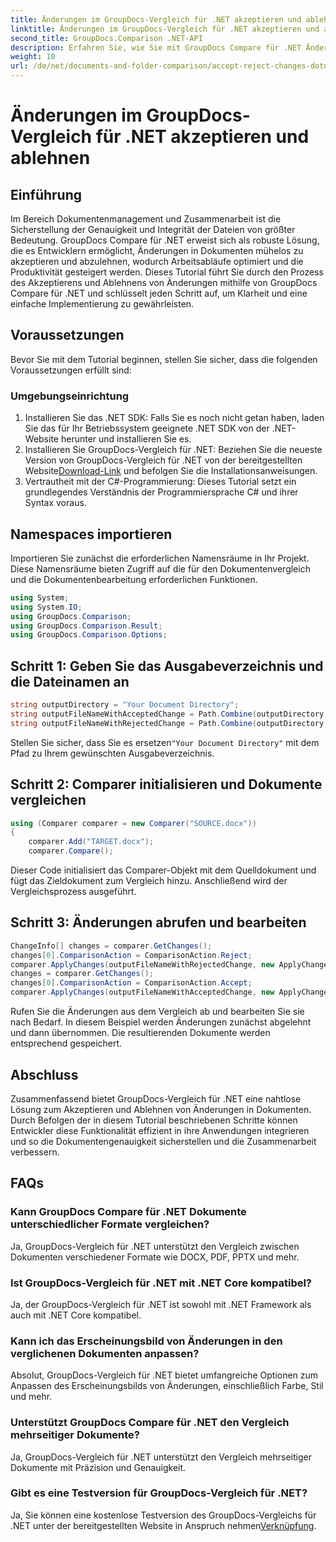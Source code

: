 ```yaml
---
title: Änderungen im GroupDocs-Vergleich für .NET akzeptieren und ablehnen
linktitle: Änderungen im GroupDocs-Vergleich für .NET akzeptieren und ablehnen
second_title: GroupDocs.Comparison .NET-API
description: Erfahren Sie, wie Sie mit GroupDocs Compare für .NET Änderungen in Dokumenten akzeptieren und ablehnen. Optimieren Sie Ihre Dokumenten-Workflows mühelos.
weight: 10
url: /de/net/documents-and-folder-comparison/accept-reject-changes-dotnet/
---
```


# Änderungen im GroupDocs-Vergleich für .NET akzeptieren und ablehnen

## Einführung
Im Bereich Dokumentenmanagement und Zusammenarbeit ist die Sicherstellung der Genauigkeit und Integrität der Dateien von größter Bedeutung. GroupDocs Compare für .NET erweist sich als robuste Lösung, die es Entwicklern ermöglicht, Änderungen in Dokumenten mühelos zu akzeptieren und abzulehnen, wodurch Arbeitsabläufe optimiert und die Produktivität gesteigert werden. Dieses Tutorial führt Sie durch den Prozess des Akzeptierens und Ablehnens von Änderungen mithilfe von GroupDocs Compare für .NET und schlüsselt jeden Schritt auf, um Klarheit und eine einfache Implementierung zu gewährleisten.
## Voraussetzungen
Bevor Sie mit dem Tutorial beginnen, stellen Sie sicher, dass die folgenden Voraussetzungen erfüllt sind:
### Umgebungseinrichtung
1. Installieren Sie das .NET SDK: Falls Sie es noch nicht getan haben, laden Sie das für Ihr Betriebssystem geeignete .NET SDK von der .NET-Website herunter und installieren Sie es.
2.  Installieren Sie GroupDocs-Vergleich für .NET: Beziehen Sie die neueste Version von GroupDocs-Vergleich für .NET von der bereitgestellten Website[Download-Link](https://releases.groupdocs.com/comparison/net/) und befolgen Sie die Installationsanweisungen.
3. Vertrautheit mit der C#-Programmierung: Dieses Tutorial setzt ein grundlegendes Verständnis der Programmiersprache C# und ihrer Syntax voraus.

## Namespaces importieren
Importieren Sie zunächst die erforderlichen Namensräume in Ihr Projekt. Diese Namensräume bieten Zugriff auf die für den Dokumentenvergleich und die Dokumentenbearbeitung erforderlichen Funktionen.

```csharp
using System;
using System.IO;
using GroupDocs.Comparison;
using GroupDocs.Comparison.Result;
using GroupDocs.Comparison.Options;
```
## Schritt 1: Geben Sie das Ausgabeverzeichnis und die Dateinamen an
```csharp
string outputDirectory = "Your Document Directory";
string outputFileNameWithAcceptedChange = Path.Combine(outputDirectory, "RESULT_WITH_ACCEPTED_CHANGE.docx");
string outputFileNameWithRejectedChange = Path.Combine(outputDirectory, "RESULT_WITH_REJECTED_CHANGE.docx");
```
 Stellen Sie sicher, dass Sie es ersetzen`"Your Document Directory"` mit dem Pfad zu Ihrem gewünschten Ausgabeverzeichnis.
## Schritt 2: Comparer initialisieren und Dokumente vergleichen
```csharp
using (Comparer comparer = new Comparer("SOURCE.docx"))
{
    comparer.Add("TARGET.docx");
    comparer.Compare();
```
Dieser Code initialisiert das Comparer-Objekt mit dem Quelldokument und fügt das Zieldokument zum Vergleich hinzu. Anschließend wird der Vergleichsprozess ausgeführt.
## Schritt 3: Änderungen abrufen und bearbeiten
```csharp
ChangeInfo[] changes = comparer.GetChanges();
changes[0].ComparisonAction = ComparisonAction.Reject;
comparer.ApplyChanges(outputFileNameWithRejectedChange, new ApplyChangeOptions { Changes = changes, SaveOriginalState = true });
changes = comparer.GetChanges();
changes[0].ComparisonAction = ComparisonAction.Accept;
comparer.ApplyChanges(outputFileNameWithAcceptedChange, new ApplyChangeOptions { Changes = changes });
```
Rufen Sie die Änderungen aus dem Vergleich ab und bearbeiten Sie sie nach Bedarf. In diesem Beispiel werden Änderungen zunächst abgelehnt und dann übernommen. Die resultierenden Dokumente werden entsprechend gespeichert.

## Abschluss
Zusammenfassend bietet GroupDocs-Vergleich für .NET eine nahtlose Lösung zum Akzeptieren und Ablehnen von Änderungen in Dokumenten. Durch Befolgen der in diesem Tutorial beschriebenen Schritte können Entwickler diese Funktionalität effizient in ihre Anwendungen integrieren und so die Dokumentengenauigkeit sicherstellen und die Zusammenarbeit verbessern.
## FAQs
### Kann GroupDocs Compare für .NET Dokumente unterschiedlicher Formate vergleichen?
Ja, GroupDocs-Vergleich für .NET unterstützt den Vergleich zwischen Dokumenten verschiedener Formate wie DOCX, PDF, PPTX und mehr.
### Ist GroupDocs-Vergleich für .NET mit .NET Core kompatibel?
Ja, der GroupDocs-Vergleich für .NET ist sowohl mit .NET Framework als auch mit .NET Core kompatibel.
### Kann ich das Erscheinungsbild von Änderungen in den verglichenen Dokumenten anpassen?
Absolut, GroupDocs-Vergleich für .NET bietet umfangreiche Optionen zum Anpassen des Erscheinungsbilds von Änderungen, einschließlich Farbe, Stil und mehr.
### Unterstützt GroupDocs Compare für .NET den Vergleich mehrseitiger Dokumente?
Ja, GroupDocs-Vergleich für .NET unterstützt den Vergleich mehrseitiger Dokumente mit Präzision und Genauigkeit.
### Gibt es eine Testversion für GroupDocs-Vergleich für .NET?
 Ja, Sie können eine kostenlose Testversion des GroupDocs-Vergleichs für .NET unter der bereitgestellten Website in Anspruch nehmen[Verknüpfung](https://releases.groupdocs.com/).